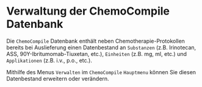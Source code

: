 # Verwaltung der ChemoCompile Datenbank

Die `ChemoCompile` Datenbank enthält neben Chemotherapie-Protokollen bereits bei Auslieferung einen Datenbestand an `Substanzen` (z.B. Irinotecan, ASS, 90Y-Ibritumomab-Tiuxetan, etc.), `Einheiten` (z.B. mg, ml, etc.) und `Applikationen` (z.B. i.v., p.o., etc.).

Mithilfe des Menus `Verwalten` im `ChemoCompile` `Hauptmenu` können Sie diesen Datenbestand erweitern oder verändern.
